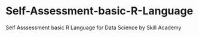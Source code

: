# Self-Assessment-basic-R-Language
Self Asssessment basic R Language for Data Science by Skill Academy
